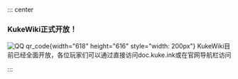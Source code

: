 ::: center

### **KukeWiki正式开放！**
![QQ qr_code](https://m.ccw.site/gandi_application/user_assets/443ab1f9f357e838bb7a1840cc04b8da.png){width="618" height="616" style="width: 200px"}
KukeWiki目前已经全面开放，各位玩家们可以通过直接访问doc.kuke.ink或在官网导航栏访问


:::
